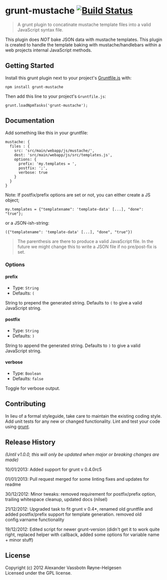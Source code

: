 # grunt-mustache [![Build Status](https://travis-ci.org/phun-ky/grunt-mustache.png)](https://travis-ci.org/phun-ky/grunt-mustache)

> A grunt plugin to concatinate mustache template files into a valid JavaScript syntax file.

This plugin does *NOT* bake JSON data with mustache templates. This plugin is created to handle the template baking with mustache/handlebars
within a web projects internal JavaScript methods.

## Getting Started
Install this grunt plugin next to your project's [Gruntfile.js][getting_started] with: 

`npm install grunt-mustache`

Then add this line to your project's `Gruntfile.js`:

`grunt.loadNpmTasks('grunt-mustache');`

[grunt]: https://github.com/gruntjs/grunt
[getting_started]: https://github.com/gruntjs/grunt/wiki/Getting-started

## Documentation
Add something like this in your gruntfile:

	mustache: {
	  files : {
	    src: 'src/main/webapp/js/mustache/',
	    dest: 'src/main/webapp/js/src/templates.js',
	    options: {
	      prefix: 'my.templates = ',
	      postfix: ';',
	      verbose: true
	    }
	  }
	}


Note: If postfix/prefix options are set or not, you can either create a JS object;

	my.templates = {"templatename": 'template-data' [...], "done": "true"};

or a JSON-ish-string:

	({"templatename": 'template-data' [...], "done", "true"})

> The parenthesis are there to produce a valid JavaScript file. In the future we might change this to write a JSON file if no pre/post-fix is set.

### Options

#### prefix
* Type: `String`
* Defaults: `(`

String to prepend the generated string. Defaults to `(` to give a valid JavaScript string.

#### postfix
* Type: `String`
* Defaults: `)`

String to append the generated string. Defaults to `)` to give a valid JavaScript string.

#### verbose
* Type: `Boolean`
* Defaults: `false`

Toggle for verbose output.

## Contributing
In lieu of a formal styleguide, take care to maintain the existing coding style. Add unit tests for any new or changed functionality. Lint and test your code using [grunt][grunt].

## Release History
_(Until v1.0.0, this will only be updated when major or breaking changes are made)_

10/01/2013: Added support for grunt v 0.4.0rc5

01/01/2013: Pull request merged for some linting fixes and updates for readme

30/12/2012: Minor tweaks: removed requirement for postfix/prefix option, trailing whitespace cleanup, updated docs (nilsel)

21/12/2012: Upgraded task to fit grunt v 0.4*, renamed old gruntfile and added postfix/prefix support for template generation. removed old config.varname functionality

19/12/2012: Edited script for newer grunt-version (didn't get it to work quite right, replaced helper with callback, added some options for variable name + minor stuff)


## License
Copyright (c) 2012 Alexander Vassbotn Røyne-Helgesen  
Licensed under the GPL license.
